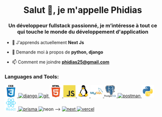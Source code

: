 <h1 align="center">Salut 👋, je m'appelle Phidias</h1>
<h3 align="center">Un développeur fullstack passionné, je m’intéresse à tout ce qui touche le monde du développement d'application</h3>

- 🌱 J'apprends actuellement **Next Js**

- 💬 Demande moi à propos de **python, django**

- 📫 Comment me joindre **phidias25@gmail.com**



<h3 align="left">Languages and Tools:</h3>
<p align="left"> <a href="https://www.w3schools.com/css/" target="_blank" rel="noreferrer"> <img src="https://raw.githubusercontent.com/devicons/devicon/master/icons/css3/css3-original-wordmark.svg" alt="css3" width="40" height="40"/> </a> <a href="https://www.djangoproject.com/" target="_blank" rel="noreferrer"> <img src="https://cdn.worldvectorlogo.com/logos/django.svg" alt="django" width="40" height="40"/> </a> <a href="https://git-scm.com/" target="_blank" rel="noreferrer"> <img src="https://www.vectorlogo.zone/logos/git-scm/git-scm-icon.svg" alt="git" width="40" height="40"/> </a> <a href="https://www.w3.org/html/" target="_blank" rel="noreferrer"> <img src="https://raw.githubusercontent.com/devicons/devicon/master/icons/html5/html5-original-wordmark.svg" alt="html5" width="40" height="40"/> </a> <a href="https://developer.mozilla.org/en-US/docs/Web/JavaScript" target="_blank" rel="noreferrer"> <img src="https://raw.githubusercontent.com/devicons/devicon/master/icons/javascript/javascript-original.svg" alt="javascript" width="40" height="40"/> </a> <a href="https://www.linux.org/" target="_blank" rel="noreferrer"> <img src="https://raw.githubusercontent.com/devicons/devicon/master/icons/linux/linux-original.svg" alt="linux" width="40" height="40"/> </a> <a href="https://www.mysql.com/" target="_blank" rel="noreferrer"> <img src="https://raw.githubusercontent.com/devicons/devicon/master/icons/mysql/mysql-original-wordmark.svg" alt="mysql" width="40" height="40"/> </a> <a href="https://www.postgresql.org" target="_blank" rel="noreferrer"> <img src="https://raw.githubusercontent.com/devicons/devicon/master/icons/postgresql/postgresql-original-wordmark.svg" alt="postgresql" width="40" height="40"/> </a> <a href="https://postman.com" target="_blank" rel="noreferrer"> <img src="https://www.vectorlogo.zone/logos/getpostman/getpostman-icon.svg" alt="postman" width="40" height="40"/> </a> <a href="https://www.python.org" target="_blank" rel="noreferrer"> <img src="https://raw.githubusercontent.com/devicons/devicon/master/icons/python/python-original.svg" alt="python" width="40" height="40"/> </a> <a href="https://reactjs.org/" target="_blank" rel="noreferrer"> <img src="https://raw.githubusercontent.com/devicons/devicon/master/icons/react/react-original-wordmark.svg" alt="react" width="40" height="40"/> </a> <!-- Logos additionnels -->
<a href="https://www.prisma.io" target="_blank" rel="noreferrer">
  <img src="https://raw.githubusercontent.com/prisma/prisma/main/logo.svg" alt="prisma" width="40" height="40"/>
</a>
<!-- <a href="https://neon.tech" target="_blank" rel="noreferrer">
  <!-- Remplace URL_NEON par l'URL directe vers le logo de Neon -->
  <img src="https://console.neon.tech/app/" alt="neon" width="40" height="40"/>
</a> -->
  <a href="https://nextjs.org/docs" target="_blank" rel="noreferrer">
  <!-- Remplace URL_Next -->
  <img src="[https://console.neon.tech/app/](https://camo.githubusercontent.com/92ce1c051262bbe8c329848632e7ce3a5289de4c35182ae3d01ef1655f65c32b/68747470733a2f2f63646e2e6a7364656c6976722e6e65742f67682f64657669636f6e732f64657669636f6e2f69636f6e732f6e6578746a732f6e6578746a732d6f726967696e616c2e737667)" alt="next" width="40" height="40"/>
</a>
<!-- <a href="https://clerk.dev" target="_blank" rel="noreferrer">
  <img src="https://clerk.dev/assets/images/clerk-logo.svg" alt="clerk" width="40" height="40"/>
</a> -->
<a href="https://vercel.com" target="_blank" rel="noreferrer">
  <img src="https://www.vectorlogo.zone/logos/vercel/vercel-icon.svg" alt="vercel" width="40" height="40"/>
</a>
<!-- <a href="https://railway.app" target="_blank" rel="noreferrer"> -->
  <!-- Remplace URL_RAILWAYS par l'URL directe vers le logo de Railways -->
<!--   <img src="URL_RAILWAYS" alt="railway" width="40" height="40"/> -->
<!-- </a> -->
</p>

